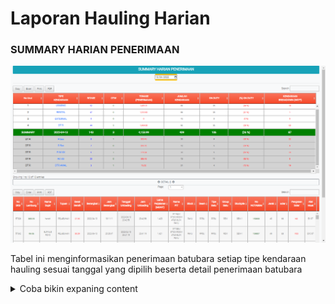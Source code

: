# Laporan Hauling Harian

### SUMMARY HARIAN PENERIMAAN

![](<../.gitbook/assets/Screenshot (8) (1).png>)

Tabel ini menginformasikan penerimaan batubara setiap tipe kendaraan hauling sesuai tanggal yang dipilih beserta detail penerimaan batubara

<details>

<summary>Coba bikin expaning content</summary>



</details>
